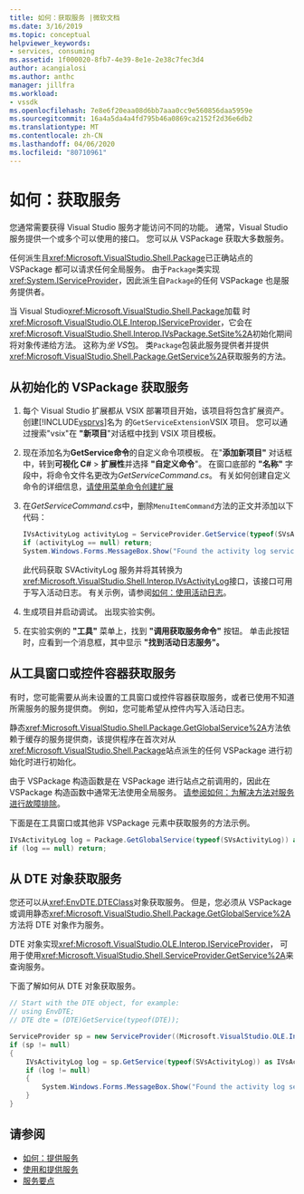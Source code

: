 ```yaml
---
title: 如何：获取服务 |微软文档
ms.date: 3/16/2019
ms.topic: conceptual
helpviewer_keywords:
- services, consuming
ms.assetid: 1f000020-8fb7-4e39-8e1e-2e38c7fec3d4
author: acangialosi
ms.author: anthc
manager: jillfra
ms.workload:
- vssdk
ms.openlocfilehash: 7e8e6f20eaa08d6bb7aaa0cc9e560856daa5959e
ms.sourcegitcommit: 16a4a5da4a4fd795b46a0869ca2152f2d36e6db2
ms.translationtype: MT
ms.contentlocale: zh-CN
ms.lasthandoff: 04/06/2020
ms.locfileid: "80710961"
---
```

# <a name="how-to-get-a-service"></a>如何：获取服务

您通常需要获得 Visual Studio 服务才能访问不同的功能。 通常，Visual Studio 服务提供一个或多个可以使用的接口。 您可以从 VSPackage 获取大多数服务。

任何派生且<xref:Microsoft.VisualStudio.Shell.Package>已正确站点的 VSPackage 都可以请求任何全局服务。 由于`Package`类实现<xref:System.IServiceProvider>，因此派生自`Package`的任何 VSPackage 也是服务提供者。

当 Visual Studio<xref:Microsoft.VisualStudio.Shell.Package>加载 时<xref:Microsoft.VisualStudio.OLE.Interop.IServiceProvider>，它会在<xref:Microsoft.VisualStudio.Shell.Interop.IVsPackage.SetSite%2A>初始化期间将对象传递给方法。 这称为*坐 VS*包。 类`Package`包装此服务提供者并提供<xref:Microsoft.VisualStudio.Shell.Package.GetService%2A>获取服务的方法。

## <a name="getting-a-service-from-an-initialized-vspackage"></a>从初始化的 VSPackage 获取服务

1. 每个 Visual Studio 扩展都从 VSIX 部署项目开始，该项目将包含扩展资产。 创建[!INCLUDE[vsprvs](../code-quality/includes/vsprvs_md.md)]名为 的`GetServiceExtension`VSIX 项目。 您可以通过搜索"vsix"在 **"新项目**"对话框中找到 VSIX 项目模板。

2. 现在添加名为**GetService命令**的自定义命令项模板。 在"**添加新项目"** 对话框中，转到**可视化 C#** > **扩展性**并选择 **"自定义命令**"。 在窗口底部的 **"名称"** 字段中，将命令文件名更改为*GetServiceCommand.cs*。 有关如何创建自定义命令的详细信息，[请使用菜单命令创建扩展](../extensibility/creating-an-extension-with-a-menu-command.md)

3. 在*GetServiceCommand.cs*中，删除`MenuItemCommand`方法的正文并添加以下代码：

   ```csharp
   IVsActivityLog activityLog = ServiceProvider.GetService(typeof(SVsActivityLog)) as IVsActivityLog;
   if (activityLog == null) return;
   System.Windows.Forms.MessageBox.Show("Found the activity log service.");

   ```

    此代码获取 SVActivityLog 服务并将其转换为<xref:Microsoft.VisualStudio.Shell.Interop.IVsActivityLog>接口，该接口可用于写入活动日志。 有关示例，请参阅[如何：使用活动日志](../extensibility/how-to-use-the-activity-log.md)。

4. 生成项目并启动调试。 出现实验实例。

5. 在实验实例的 **"工具"** 菜单上，找到 **"调用获取服务命令"** 按钮。 单击此按钮时，应看到一个消息框，其中显示 **"找到活动日志服务"。**

## <a name="getting-a-service-from-a-tool-window-or-control-container"></a>从工具窗口或控件容器获取服务

有时，您可能需要从尚未设置的工具窗口或控件容器获取服务，或者已使用不知道所需服务的服务提供商。 例如，您可能希望从控件内写入活动日志。

静态<xref:Microsoft.VisualStudio.Shell.Package.GetGlobalService%2A>方法依赖于缓存的服务提供商，该提供程序在首次对从<xref:Microsoft.VisualStudio.Shell.Package>站点派生的任何 VSPackage 进行初始化时进行初始化。

由于 VSPackage 构造函数是在 VSPackage 进行站点之前调用的，因此在 VSPackage 构造函数中通常无法使用全局服务。 [请参阅如何：为解决方法对服务进行故障排除](../extensibility/how-to-troubleshoot-services.md)。

下面是在工具窗口或其他非 VSPackage 元素中获取服务的方法示例。

```csharp
IVsActivityLog log = Package.GetGlobalService(typeof(SVsActivityLog)) as IVsActivityLog;
if (log == null) return;
```

## <a name="getting-a-service-from-the-dte-object"></a>从 DTE 对象获取服务

您还可以从<xref:EnvDTE.DTEClass>对象获取服务。 但是，您必须从 VSPackage 或调用静态<xref:Microsoft.VisualStudio.Shell.Package.GetGlobalService%2A>方法将 DTE 对象作为服务。

DTE 对象实现<xref:Microsoft.VisualStudio.OLE.Interop.IServiceProvider>， 可用于使用<xref:Microsoft.VisualStudio.Shell.ServiceProvider.GetService%2A>来查询服务。

下面了解如何从 DTE 对象获取服务。

```csharp
// Start with the DTE object, for example: 
// using EnvDTE;
// DTE dte = (DTE)GetService(typeof(DTE));

ServiceProvider sp = new ServiceProvider((Microsoft.VisualStudio.OLE.Interop.IServiceProvider)dte);
if (sp != null)
{
    IVsActivityLog log = sp.GetService(typeof(SVsActivityLog)) as IVsActivityLog;
    if (log != null)
    {
        System.Windows.Forms.MessageBox.Show("Found the activity log service.");
    }
}
```

## <a name="see-also"></a>请参阅

- [如何：提供服务](../extensibility/how-to-provide-a-service.md)
- [使用和提供服务](../extensibility/using-and-providing-services.md)
- [服务要点](../extensibility/internals/service-essentials.md)
